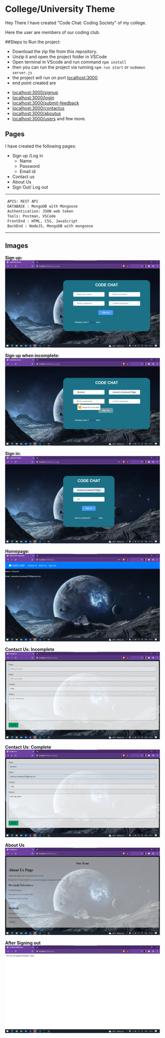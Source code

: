 # College/University Theme 

Hey There I have created "Code Chat: Coding Society" of my college.

Here the user are members of our coding club.

##Steps to Run the project:
  - Download the zip file from this repository.
  - Unzip it and open the project folder in VSCode
  - Open terminal in VScode and run command `npm install`
  - then you can run the project via running `npm run start` or `nodemon server.js`
  - the project will run on port [localhost:3000](http://localhost:3000/).
  - end point created are
   * [localhost:3000/signup](http://localhost:3000/signup)
   * [localhost:3000/login](http://localhost:3000/login)
   * [localhost:3000/submit-feedback](http://localhost:3000/submit-feedback)
   * [localhost:3000/contactus](http://localhost:3000/contactus)
   * [localhost:3000/aboutus](http://localhost:3000/aboutus)
   * [localhost:3000/users](http://localhost:3000/users)
   and few more.
   

## Pages
I have created the following pages:
* Sign up /Log in 
    * Name 
    * Password
    * Email id 
* Contact us 
* About Us
* Sign Out/ Log out

---

     APIS: REST API
     DATABASE : MongoDB with Mongoose
     Authentication: JSON web token
     Tools: Postman, VSCode
     FrontEnd : HTML, CSS, JavaScript 
     BackEnd : NodeJS, MongoDB with mongoose

---

## Images

**Sign up:**
![signup](/assests/screenshots/signup-blank.png)

**Sign up when incomplete:**
![signup](/assests/screenshots/signup-incomplete.jpeg)

**Sign in:**
![signup](/assests/screenshots/signin.jpeg)

**Homepage:**
![signup](/assests/screenshots/home.png)

**Contact Us: Incomplete**
![signup](/assests/screenshots/contactus-incomplete.png)

**Contact Us: Complete**
![signup](/assests/screenshots/complete-contact.png)

**About Us**
![signup](/assests/screenshots/aboutus.png)

**After Signing out**
![signup](/assests/screenshots/aftersignout.png)
